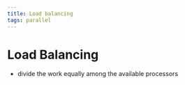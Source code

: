 ```yaml
---
title: Load balancing
tags: parallel 
---
```


# Load Balancing
- divide the work equally among the available processors



























































